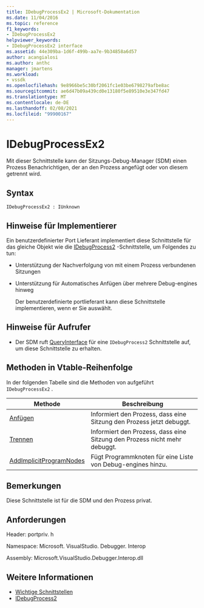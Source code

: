 ```yaml
---
title: IDebugProcessEx2 | Microsoft-Dokumentation
ms.date: 11/04/2016
ms.topic: reference
f1_keywords:
- IDebugProcessEx2
helpviewer_keywords:
- IDebugProcessEx2 interface
ms.assetid: 44e309ba-1d6f-499b-aa7e-9b34858a6d57
author: acangialosi
ms.author: anthc
manager: jmartens
ms.workload:
- vssdk
ms.openlocfilehash: 9e8966be5c30bf2061fc1e03be6798279afbe8ac
ms.sourcegitcommit: ae6d47b09a439cd0e13180f5e89510e3e347fd47
ms.translationtype: MT
ms.contentlocale: de-DE
ms.lasthandoff: 02/08/2021
ms.locfileid: "99900167"
---
```

# <a name="idebugprocessex2"></a>IDebugProcessEx2
Mit dieser Schnittstelle kann der Sitzungs-Debug-Manager (SDM) einen Prozess Benachrichtigen, der an den Prozess angefügt oder von diesem getrennt wird.

## <a name="syntax"></a>Syntax

```
IDebugProcessEx2 : IUnknown
```

## <a name="notes-for-implementers"></a>Hinweise für Implementierer
 Ein benutzerdefinierter Port Lieferant implementiert diese Schnittstelle für das gleiche Objekt wie die [IDebugProcess2](../../../extensibility/debugger/reference/idebugprocess2.md) -Schnittstelle, um Folgendes zu tun:

- Unterstützung der Nachverfolgung von mit einem Prozess verbundenen Sitzungen

- Unterstützung für Automatisches Anfügen über mehrere Debug-engines hinweg

  Der benutzerdefinierte portlieferant kann diese Schnittstelle implementieren, wenn er Sie auswählt.

## <a name="notes-for-callers"></a>Hinweise für Aufrufer

- Der SDM ruft [QueryInterface](/cpp/atl/queryinterface) für eine `IDebugProcess2` Schnittstelle auf, um diese Schnittstelle zu erhalten.

## <a name="methods-in-vtable-order"></a>Methoden in Vtable-Reihenfolge
 In der folgenden Tabelle sind die Methoden von aufgeführt `IDebugProcessEx2` .

|Methode|Beschreibung|
|------------|-----------------|
|[Anfügen](../../../extensibility/debugger/reference/idebugprocessex2-attach.md)|Informiert den Prozess, dass eine Sitzung den Prozess jetzt debuggt.|
|[Trennen](../../../extensibility/debugger/reference/idebugprocessex2-detach.md)|Informiert den Prozess, dass eine Sitzung den Prozess nicht mehr debuggt.|
|[AddImplicitProgramNodes](../../../extensibility/debugger/reference/idebugprocessex2-addimplicitprogramnodes.md)|Fügt Programmknoten für eine Liste von Debug-engines hinzu.|

## <a name="remarks"></a>Bemerkungen
 Diese Schnittstelle ist für die SDM und den Prozess privat.

## <a name="requirements"></a>Anforderungen
 Header: portpriv. h

 Namespace: Microsoft. VisualStudio. Debugger. Interop

 Assembly: Microsoft.VisualStudio.Debugger.Interop.dll

## <a name="see-also"></a>Weitere Informationen
- [Wichtige Schnittstellen](../../../extensibility/debugger/reference/core-interfaces.md)
- [IDebugProcess2](../../../extensibility/debugger/reference/idebugprocess2.md)
